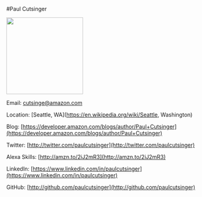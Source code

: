 #Paul Cutsinger

<img src="https://github.com/jeffblankenburg/alexa/blob/master/start_here/alexa_evangelists/images/paulcutsinger.jpg" width="200">

Email: [cutsinge@amazon.com](mailto:cutsinge@amazon.com)

Location: [Seattle, WA](https://en.wikipedia.org/wiki/Seattle, Washington)

Blog: [https://developer.amazon.com/blogs/author/Paul+Cutsinger](https://developer.amazon.com/blogs/author/Paul+Cutsinger)

Twitter: [http://twitter.com/paulcutsinger](http://twitter.com/paulcutsinger)

Alexa Skills: [http://amzn.to/2iJ2mR3](http://amzn.to/2iJ2mR3)

LinkedIn: [https://www.linkedin.com/in/paulcutsinger](https://www.linkedin.com/in/paulcutsinger)

GitHub: [http://github.com/paulcutsinger](http://github.com/paulcutsinger)